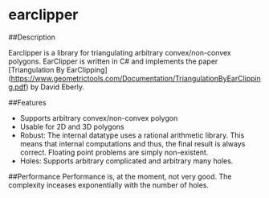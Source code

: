 # earclipper

##Description

Earclipper is a library for triangulating arbitrary convex/non-convex polygons. EarClipper is written in C# and implements the paper [Triangulation By EarClipping] (https://www.geometrictools.com/Documentation/TriangulationByEarClipping.pdf) by David Eberly.

##Features

- Supports arbitrary convex/non-convex polygon
- Usable for 2D and 3D polygons
- Robust: The internal datatype uses a rational arithmetic library. This means that internal computations and thus, the final result is always correct. Floating point problems are simply non-existent.
- Holes: Supports arbitrary complicated and arbitrary many holes.

##Performance
Performance is, at the moment, not very good. The complexity inceases exponentially with the number of holes.

